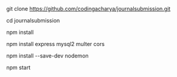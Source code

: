 git clone https://github.com/codingacharya/journalsubmission.git

cd journalsubmission

npm install

npm install express mysql2 multer cors

npm install --save-dev nodemon

npm start
